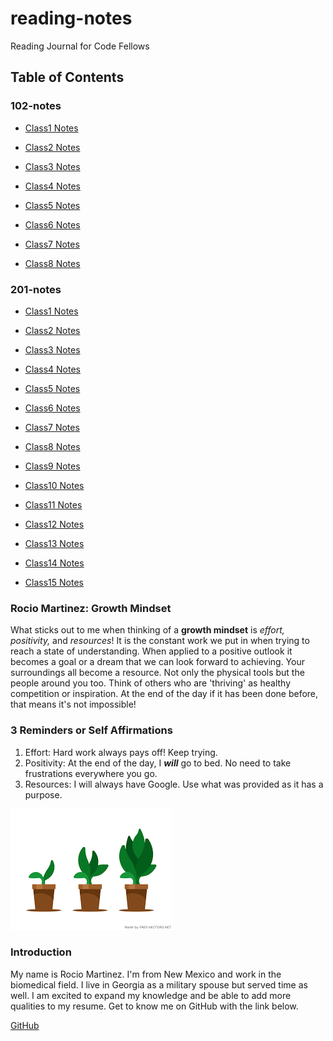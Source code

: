 # reading-notes

Reading Journal for Code Fellows

## Table of Contents

### 102-notes

- [Class1 Notes](102-notes/markdownnotes.md)

- [Class2 Notes](102-notes/gitnotes/texteditor.md)

- [Class3 Notes](102-notes/gitnotes.md)

- [Class4 Notes](102-notes/git-github.md)

- [Class5 Notes](102-notes/class5.md)

- [Class6 Notes](102-notes/class6.md)

- [Class7 Notes](102-notes/class7.md)

- [Class8 Notes](102-notes/class8.md)


### 201-notes

- [Class1 Notes](201-notes/class1.md)

- [Class2 Notes](201-notes/class2.md)

- [Class3 Notes](201-notes/class3.md)

- [Class4 Notes](201-notes/class4.md)

- [Class5 Notes](201-notes/class5.md)

- [Class6 Notes](201-notes/class6.md)

- [Class7 Notes](201-notes/class7.md)

- [Class8 Notes](201-notes/class8.md)

- [Class9 Notes](201-notes/class9.md)

- [Class10 Notes](201-notes/class10.md)

- [Class11 Notes](201-notes/class11.md)

- [Class12 Notes](201-notes/class12.md)

- [Class13 Notes](201-notes/class13.md)

- [Class14 Notes](201-notes/class14.md)

- [Class15 Notes](201-notes/class15.md)




### **Rocio Martinez: Growth Mindset**

What sticks out to me when thinking of a **growth mindset** is 
*effort, positivity,* and *resources*!
It is the constant work we put in when trying to reach a state of  understanding. When applied to a positive outlook it becomes a goal or a dream that we can look forward to achieving. Your surroundings all become a resource. Not only the physical tools but the people around you too. Think of others who are 'thriving' as healthy competition or inspiration. At the end of the day if it has been done before, that means it's not impossible! 

### 3 Reminders or Self Affirmations

1. Effort: Hard work always pays off! Keep trying.
2. Positivity: At the end of the day, I ***will*** go to bed. No need to take frustrations everywhere you go.
3. Resources: I will always have Google. Use what was provided as it has a purpose.

![growth plant.](https://github.com/RocioCMartinez/reading-notes/blob/main/plants.png?raw=true)

### Introduction

My name is Rocio Martinez. I'm from New Mexico and work in the biomedical field. I live in Georgia as a military spouse but served time as well. I am excited to expand my knowledge and be able to add more qualities to my resume. Get to know me on GitHub with the link below.

[GitHub](https://github.com/RocioCMartinez)

